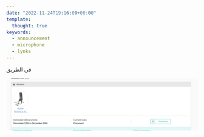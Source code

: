 ```yaml
---
date: "2022-11-24T19:16:00+00:00"
template:
  thought: true
keywords:
  - announcement
  - microphone
  - lynks
---
```


في الطريق

![](screenshot_lynks.jpg "screenshot from lynks.com tracking orders to at2020 microphone")
